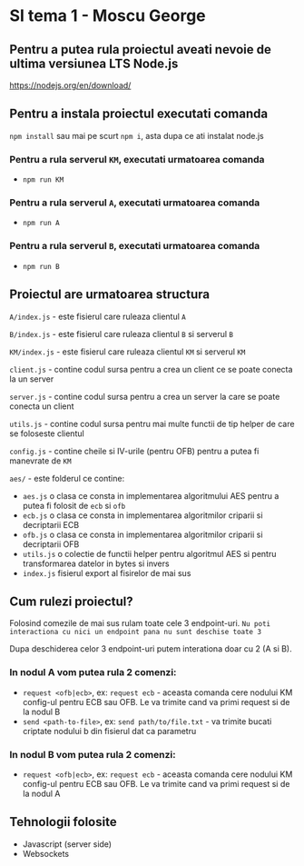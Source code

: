 # SI tema 1 - Moscu George

## Pentru a putea rula proiectul aveati nevoie de ultima versiunea LTS Node.js
https://nodejs.org/en/download/


## Pentru a instala proiectul executati comanda
`npm install` sau mai pe scurt `npm i`, asta dupa ce ati instalat node.js


### Pentru a rula serverul `KM`, executati urmatoarea comanda
- `npm run KM`

### Pentru a rula serverul `A`, executati urmatoarea comanda
- `npm run A`

### Pentru a rula serverul `B`, executati urmatoarea comanda
- `npm run B`


## Proiectul are urmatoarea structura

`A/index.js` - este fisierul care ruleaza clientul `A`

`B/index.js` - este fisierul care ruleaza clientul `B` si serverul `B`

`KM/index.js` - este fisierul care ruleaza clientul `KM` si serverul `KM`

`client.js` - contine codul sursa pentru a crea un client ce se poate conecta la un server

`server.js` - contine codul sursa pentru a crea un server la care se poate conecta un client

`utils.js` - contine codul sursa pentru mai multe functii de tip helper de care se foloseste clientul

`config.js` - contine cheile si IV-urile (pentru OFB) pentru a putea fi manevrate de `KM`

`aes/` - este folderul ce contine:
  - `aes.js` o clasa ce consta in implementarea algoritmului AES pentru a putea fi folosit de `ecb` si `ofb`
  - `ecb.js` o clasa ce consta in implementarea algoritmilor criparii si decriptarii ECB
  - `ofb.js` o clasa ce consta in implementarea algoritmilor criparii si decriptarii OFB
  - `utils.js` o colectie de functii helper pentru algoritmul AES si pentru transformarea datelor in bytes si invers
  - `index.js` fisierul export al fisirelor de mai sus


## Cum rulezi proiectul?

Folosind comezile de mai sus rulam toate cele 3 endpoint-uri.
`Nu poti interactiona cu nici un endpoint pana nu sunt deschise toate 3`

Dupa deschiderea celor 3 endpoint-uri putem interationa doar cu 2 (A si B).

### In nodul A vom putea rula 2 comenzi:
- `request <ofb|ecb>`, ex: `request ecb` - aceasta comanda cere nodului KM config-ul pentru ECB sau OFB. Le va trimite cand va primi request si de la nodul B
- `send <path-to-file>`, ex: `send path/to/file.txt` - va trimite bucati criptate nodului b din fisierul dat ca parametru

### In nodul B vom putea rula 2 comenzi:
- `request <ofb|ecb>`, ex: `request ecb` - aceasta comanda cere nodului KM config-ul pentru ECB sau OFB. Le va trimite cand va primi request si de la nodul A


## Tehnologii folosite
- Javascript (server side)
- Websockets
